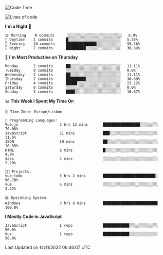 <!--START_SECTION:waka-->
![Code Time](http://img.shields.io/badge/Code%20Time-25%20hrs%209%20mins-blue)

![Lines of code](https://img.shields.io/badge/From%20Hello%20World%20I%27ve%20Written-63%20Thousand%20lines%20of%20code-blue)

**I'm a Night 🦉** 

```text
🌞 Morning    0 commits      ░░░░░░░░░░░░░░░░░░░░░░░░░   0.0% 
🌆 Daytime    1 commits      █░░░░░░░░░░░░░░░░░░░░░░░░   5.56% 
🌃 Evening    10 commits     ██████████████░░░░░░░░░░░   55.56% 
🌙 Night      7 commits      █████████░░░░░░░░░░░░░░░░   38.89%

```
📅 **I'm Most Productive on Thursday** 

```text
Monday       2 commits      ██░░░░░░░░░░░░░░░░░░░░░░░   11.11% 
Tuesday      0 commits      ░░░░░░░░░░░░░░░░░░░░░░░░░   0.0% 
Wednesday    2 commits      ██░░░░░░░░░░░░░░░░░░░░░░░   11.11% 
Thursday     7 commits      █████████░░░░░░░░░░░░░░░░   38.89% 
Friday       4 commits      █████░░░░░░░░░░░░░░░░░░░░   22.22% 
Saturday     0 commits      ░░░░░░░░░░░░░░░░░░░░░░░░░   0.0% 
Sunday       3 commits      ████░░░░░░░░░░░░░░░░░░░░░   16.67%

```


📊 **This Week I Spent My Time On** 

```text
⌚︎ Time Zone: Europe/Lisbon

💬 Programming Languages: 
Vue.js                   2 hrs 12 mins       █████████████████░░░░░░░░   70.08% 
JavaScript               21 mins             ███░░░░░░░░░░░░░░░░░░░░░░   11.5% 
JSON                     19 mins             ██░░░░░░░░░░░░░░░░░░░░░░░   10.35% 
HTML                     9 mins              █░░░░░░░░░░░░░░░░░░░░░░░░   4.9% 
Sass                     4 mins              ░░░░░░░░░░░░░░░░░░░░░░░░░   2.29%

🐱‍💻 Projects: 
vue-todo                 3 hrs 2 mins        ████████████████████████░   96.78% 
vue                      6 mins              ░░░░░░░░░░░░░░░░░░░░░░░░░   3.22%

💻 Operating System: 
Windows                  3 hrs 8 mins        █████████████████████████   100.0%

```

**I Mostly Code in JavaScript** 

```text
JavaScript               1 repo              ████████████░░░░░░░░░░░░░   50.0% 
Vue                      1 repo              ████████████░░░░░░░░░░░░░   50.0%

```



 Last Updated on 14/11/2022 06:46:07 UTC
<!--END_SECTION:waka-->
